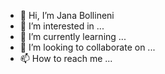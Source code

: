 - 👋 Hi, I’m Jana Bollineni
- 👀 I’m interested in ...
- 🌱 I’m currently learning ...
- 💞️ I’m looking to collaborate on ...
- 📫 How to reach me ...

<!---
jbollineni/jbollineni is a ✨ special ✨ repository because its `README.md` (this file) appears on your GitHub profile.
You can click the Preview link to take a look at your changes.
--->
